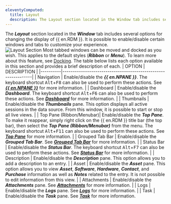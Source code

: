 ```yaml
---
eleventyComputed:
  title: Layout
  description: The Layout section located in the Window tab includes several options for changing the display of {{ en.RDM }}.
---
```

The ***Layout*** section located in the ***Window*** tab includes several options for changing the display of {{ en.RDM }}. It is possible to enable/disable certain windows and tabs to customize your experience.  
![Layout Section](https://webdevolutions.blob.core.windows.net/docs/en/rdm/windows/RDMWin6207.png) 
Most tabbed windows can be moved and docked as you wish. This applies to the default styles (***Ribbon*** or ***Menu***). To learn more about this feature, see [Docking](/rdm/windows/user-interface/customization/docking/). The table below lists each option available in this section and provides a brief description of each. 
| OPTION   | DESCRIPTION                                                   |
|----------|---------------------------------------------------------------|
| Navigation              | Enable/disable the ***{{ en.NPANE }}***. The keyboard shortcut <kbd>Alt</kbd>+<kbd>F8</kbd> can also be used to perform these actions. See [***{{ en.NPANE }}***](/rdm/windows/user-interface/navigation-pane/) for more information.                                                                             |
| Dashboard               | Enable/disable the ***Dashboard***. The keyboard shortcut <kbd>Alt</kbd>+<kbd>F6</kbd> can also be used to perform these actions. See [***Dashboard***](/rdm/windows/user-interface/content-area/dashboards/) for more information.                                                                |
| Thumbnails              | Enable/disable the ***Thumbnails*** pane. This option displays all active sessions in the data source. From this window, it is possible to start or stop all live views.                                                                                                                                         |
| Top Pane (Ribbon/Menubar)| Enable/disable the ***Top Pane***. To make it reappear, simply right click on the {{ en.RDM }} title bar (the top bar), then select the ***Top Pane (Ribbon/Menubar)*** from the menu. The keyboard shortcut <kbd>Alt</kbd>+<kbd>F11</kbd> can also be used to perform these actions. See [***Top Pane***](/rdm/windows/user-interface/top-pane/) for more information. |
| Grouped Tab Bar         | Enable/disable the ***Grouped Tab Bar***. See [***Grouped Tab Bar***](/rdm/windows/commands/view/layout/grouped-tab-bar/) for more information.                                                                                                                                                 |
| Status Bar              | Enable/disable the ***Status Bar***. The keyboard shortcut <kbd>Alt</kbd>+<kbd>F7</kbd> can also be used to perform these actions. See [***Status Bar***](/rdm/windows/user-interface/status-bar/) for more information.                                                                                       |
| Description             | Enable/disable the ***Description*** pane. This option allows you to add a description to an entry.                                                                                                                                                                                                                         |
| Asset                   | Enable/disable the ***Asset*** pane. This option allows you to view ***Asset***, ***Software***, ***Hardware***, ***Contact***, and ***Purchase*** information as well as ***Notes*** related to the entry. It is not possible to edit information from this view.                                               |
| Attachments             | Enable/disable the ***Attachments*** pane. See [***Attachments***](/rdm/windows/commands/view/layout/attachments/) for more information.                                                                                                                                                                                                                   |
| Logs                    | Enable/disable the ***Logs*** pane. See [***Logs***](/rdm/windows/commands/view/layout/logs/) for more information.                                                                                                                                                                                                                   |
| Task                    | Enable/disable the ***Task*** pane. See [***Task***](/rdm/windows/commands/view/layout/task/) for more information.     